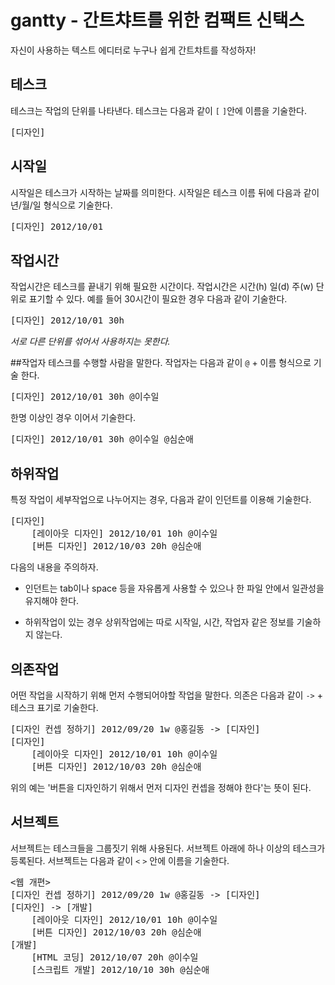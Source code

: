 # gantty - 간트챠트를 위한 컴팩트 신택스

자신이 사용하는 텍스트 에디터로 누구나 쉽게 간트챠트를 작성하자!

## 테스크
테스크는 작업의 단위를 나타낸다.
테스크는 다음과 같이 `[` `]`안에 이름을 기술한다.

<pre>
[디자인]
</pre>

## 시작일
시작일은 테스크가 시작하는 날짜를 의미한다.
시작일은 테스크 이름 뒤에 다음과 같이 년/월/일 형식으로 기술한다.

<pre>
[디자인] 2012/10/01
</pre>

## 작업시간
작업시간은 테스크를 끝내기 위해 필요한 시간이다. 
작업시간은 시간(h) 일(d) 주(w) 단위로 표기할 수 있다. 
예를 들어 30시간이 필요한 경우 다음과 같이 기술한다.

<pre>
[디자인] 2012/10/01 30h
</pre>

*서로 다른 단위를 섞어서 사용하지는 못한다.*

##작업자
테스크를 수행할 사람을 말한다.
작업자는 다음과 같이 `@` + 이름 형식으로 기술 한다.

<pre>
[디자인] 2012/10/01 30h @이수일
</pre>

한명 이상인 경우 이어서 기술한다.

<pre>
[디자인] 2012/10/01 30h @이수일 @심순애
</pre>

## 하위작업
특정 작업이 세부작업으로 나누어지는 경우, 다음과 같이 인던트를 이용해 기술한다.

<pre>
[디자인]
    [레이아웃 디자인] 2012/10/01 10h @이수일
    [버튼 디자인] 2012/10/03 20h @심순애
</pre>

다음의 내용을 주의하자.

* 인던트는 tab이나 space 등을 자유롭게 사용할 수 있으나 한 파일 안에서 일관성을 유지해야 한다.

* 하위작업이 있는 경우 상위작업에는 따로 시작일, 시간, 작업자 같은 정보를 기술하지 않는다.


## 의존작업
어떤 작업을 시작하기 위해 먼저 수행되어야할 작업을 말한다.
의존은 다음과 같이 `->` + 테스크 표기로 기술한다.

<pre>
[디자인 컨셉 정하기] 2012/09/20 1w @홍길동 -> [디자인]
[디자인]
    [레이아웃 디자인] 2012/10/01 10h @이수일
    [버튼 디자인] 2012/10/03 20h @심순애
</pre>

위의 예는 '버튼을 디자인하기 위해서 먼저 디자인 컨셉을 정해야 한다'는 뜻이 된다.

## 서브젝트

서브젝트는 테스크들을 그룹짓기 위해 사용된다. 서브젝트 아래에 하나 이상의 테스크가 등록된다.
서브젝트는 다음과 같이 `<` `>` 안에 이름을 기술한다.

<pre>
<웹 개편>
[디자인 컨셉 정하기] 2012/09/20 1w @홍길동 -> [디자인]
[디자인] -> [개발]
    [레이아웃 디자인] 2012/10/01 10h @이수일
    [버튼 디자인] 2012/10/03 20h @심순애
[개발]
    [HTML 코딩] 2012/10/07 20h @이수일
    [스크립트 개발] 2012/10/10 30h @심순애
</pre>

